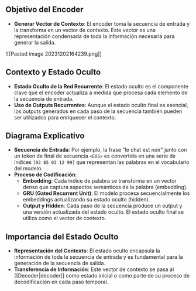 ## Objetivo del Encoder
- **Generar Vector de Contexto**: El encoder toma la secuencia de entrada y la transforma en un vector de contexto. Este vector es una representación condensada de toda la información necesaria para generar la salida.

![[Pasted image 20231202164239.png]]

## Contexto y Estado Oculto
- **Estado Oculto de la Red Recurrente**: El estado oculto es el componente clave que el encoder actualiza a medida que procesa cada elemento de la secuencia de entrada.
- **Uso de Outputs Recurrentes**: Aunque el estado oculto final es esencial, los outputs generados en cada paso de la secuencia también pueden ser utilizados para enriquecer el contexto.

## Diagrama Explicativo
- **Secuencia de Entrada**: Por ejemplo, la frase "le chat est noir" junto con un token de final de secuencia `<EOS>` es convertida en una serie de índices `[02 85 03 12 99]` que representan las palabras en el vocabulario del modelo.
- **Proceso de Codificación**:
  - **Embedding**: Cada índice de palabra se transforma en un vector denso que captura aspectos semánticos de la palabra (embedding).
  - **GRU (Gated Recurrent Unit)**: El modelo procesa secuencialmente los embeddings actualizando su estado oculto (hidden).
  - **Output y Hidden**: Cada paso de la secuencia produce un output y una versión actualizada del estado oculto. El estado oculto final se utiliza como el vector de contexto.

## Importancia del Estado Oculto
- **Representación del Contexto**: El estado oculto encapsula la información de toda la secuencia de entrada y es fundamental para la generación de la secuencia de salida.
- **Transferencia de Información**: Este vector de contexto se pasa al [[Decoder|decoder]] como estado inicial o como parte de su proceso de decodificación en cada paso temporal.


